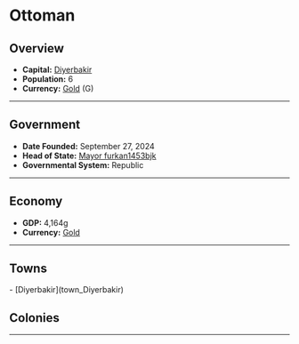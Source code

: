 <!--UNDEDITED FILE, remove this entire line if this file has been edited!-->
# <!--NAME-->Ottoman<!--NAME-->

## Overview

- **Capital:** <!--CAPITAL_LINK-->[Diyerbakir](Diyerbakir_town)<!--CAPITAL_LINK-->
- **Population:** <!--POPULATION-->6<!--POPULATION-->
- **Currency:** <!--CURRENCY_LINK-->[Gold](Gold_currency)<!--CURRENCY_LINK--> (<!--CURRENCY_ABV-->G<!--CURRENCY_ABV-->)

---

## Government

- **Date Founded:** <!--FOUNDED-->September 27, 2024<!--FOUNDED-->
- **Head of State:** <!--LEADER_TITLE_LINK-->[Mayor furkan1453bjk](furkan1453bjk_user)<!--LEADER_TITLE_LINK-->
- **Governmental System:** <!--GOVERNMENT-->Republic<!--GOVERNMENT-->

---

## Economy

- **GDP:** <!--GDP-->4,164g<!--GDP-->
- **Currency:** <!--CURRENCY_LINK-->[Gold](Gold_currency)<!--CURRENCY_LINK-->

---

## Towns

<!--TOWNS-->- [Diyerbakir](town_Diyerbakir)<!--TOWNS-->

## Colonies

<!--COLONIES--><!--COLONIES-->

---